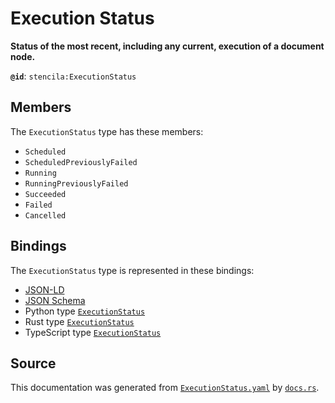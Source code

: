# Execution Status

**Status of the most recent, including any current, execution of a document node.**

**`@id`**: `stencila:ExecutionStatus`

## Members

The `ExecutionStatus` type has these members:

- `Scheduled`
- `ScheduledPreviouslyFailed`
- `Running`
- `RunningPreviouslyFailed`
- `Succeeded`
- `Failed`
- `Cancelled`

## Bindings

The `ExecutionStatus` type is represented in these bindings:

- [JSON-LD](https://stencila.dev/ExecutionStatus.jsonld)
- [JSON Schema](https://stencila.dev/ExecutionStatus.schema.json)
- Python type [`ExecutionStatus`](https://github.com/stencila/stencila/blob/main/python/stencila/types/execution_status.py)
- Rust type [`ExecutionStatus`](https://github.com/stencila/stencila/blob/main/rust/schema/src/types/execution_status.rs)
- TypeScript type [`ExecutionStatus`](https://github.com/stencila/stencila/blob/main/typescript/src/types/ExecutionStatus.ts)

## Source

This documentation was generated from [`ExecutionStatus.yaml`](https://github.com/stencila/stencila/blob/main/schema/ExecutionStatus.yaml) by [`docs.rs`](https://github.com/stencila/stencila/blob/main/rust/schema-gen/src/docs.rs).